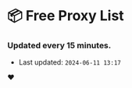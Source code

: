 # :package: Free Proxy List
### Updated every 15 minutes.

- Last updated: `2024-06-11 13:17`

:heart:
